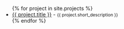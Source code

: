 <ul>
{% for project in site.projects %}
<li><span><a href="{{ project.url }}">{{ project.title }}</a> - <small>{{ project.short_description }}</small></span></li>
{% endfor %}
</ul>
